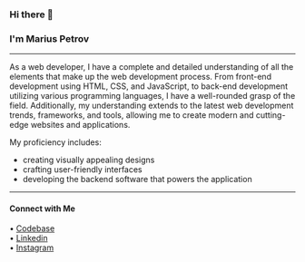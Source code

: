 ### Hi there 👋 

### I'm Marius Petrov

--- 

As a web developer, I have a complete and detailed understanding of all the elements that make up the web development process. From front-end development using HTML, CSS, and JavaScript, to back-end development utilizing various programming languages, I have a well-rounded grasp of the field. Additionally, my understanding extends to the latest web development trends, frameworks, and tools, allowing me to create modern and cutting-edge websites and applications.

My proficiency includes:
- creating visually appealing designs
- crafting user-friendly interfaces
- developing the backend software that powers the application

<!--
--- 

#### GitHub Activity

![Github Stats](https://github-readme-stats.vercel.app/api?username=mariuspetrov&theme=radical&count_private=true&hide=stars,contribs)
-->

--- 

#### Connect with Me
&bull; [Codebase](https://github.com/mariuspetrov)
<br>
&bull; [Linkedin](https://www.linkedin.com/in/marius-petrov)
<br>
&bull; [Instagram](https://www.instagram.com/mariuspetrovdev)


<!--
**mariuspetrov/mariuspetrov** is a ✨ _special_ ✨ repository because its `README.md` (this file) appears on your GitHub profile.

Here are some ideas to get you started:

- 🔭 I’m currently working on ...
- 🌱 I’m currently learning ...
- 👯 I’m looking to collaborate on ...
- 🤔 I’m looking for help with ...
- 💬 Ask me about ...
- 📫 How to reach me: ...
- 😄 Pronouns: ...
- ⚡ Fun fact: ...
-->
